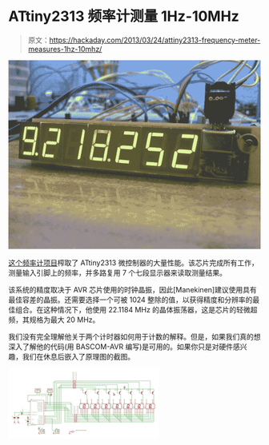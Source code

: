 # ATtiny2313 频率计测量 1Hz-10MHz

> 原文：<https://hackaday.com/2013/03/24/attiny2313-frequency-meter-measures-1hz-10mhz/>

![attiny2313_frequency_meter](img/79f5bdf0e08ba8b0699d16cfea1a4a69.png)

[这个频率计项目](http://mdiy.pl/miernik-czestotliwosci-na-avr-od-1hz-do-10mhz/?lang=en)榨取了 ATtiny2313 微控制器的大量性能。该芯片完成所有工作，测量输入引脚上的频率，并多路复用 7 个七段显示器来读取测量结果。

该系统的精度取决于 AVR 芯片使用的时钟晶振，因此[Manekinen]建议使用具有最佳容差的晶振。还需要选择一个可被 1024 整除的值，以获得精度和分辨率的最佳组合。在这种情况下，他使用 22.1184 MHz 的晶体振荡器，这是芯片的轻微超频，其规格为最大 20 MHz。

我们没有完全理解他关于两个计时器如何用于计数的解释。但是，如果我们真的想深入了解他的代码(用 BASCOM-AVR 编写)是可用的。如果你只是对硬件感兴趣，我们在休息后嵌入了原理图的截图。

[![frequency-meter-attiny2313-schematic](img/05019466abaf548d43b8c876d7cf90f8.png)](http://hackaday.com/wp-content/uploads/2013/03/frequency-meter-attiny2313-schematic.png)